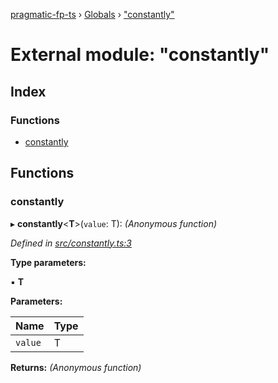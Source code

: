 [pragmatic-fp-ts](../README.md) › [Globals](../globals.md) › ["constantly"](_constantly_.md)

# External module: "constantly"

## Index

### Functions

* [constantly](_constantly_.md#constantly)

## Functions

###  constantly

▸ **constantly**<**T**>(`value`: T): *(Anonymous function)*

*Defined in [src/constantly.ts:3](https://github.com/hermann-p/pragmatic-fp-ts/blob/d50fca4/src/constantly.ts#L3)*

**Type parameters:**

▪ **T**

**Parameters:**

Name | Type |
------ | ------ |
`value` | T |

**Returns:** *(Anonymous function)*

